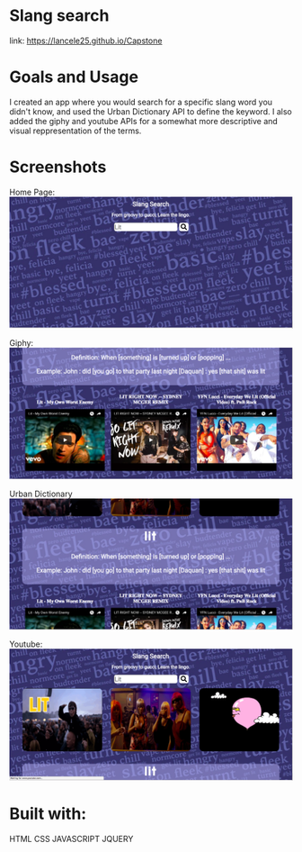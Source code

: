 # Slang search

link: https://lancele25.github.io/Capstone

# Goals and Usage

I created an app where you would search for a specific slang word you didn't know, and used the Urban Dictionary API to define the keyword. I also added the giphy and youtube APIs for a somewhat more descriptive and visual reppresentation of the terms.

# Screenshots

Home Page:
![image1](https://github.com/LanceLe25/Capstone/blob/master//homePage.png)

Giphy:
![image2](https://github.com/LanceLe25/Capstone/blob/master//giphy.png)

Urban Dictionary
![image3](https://github.com/LanceLe25/Capstone/blob/master//urbandictionary.png)

Youtube:
![image4](https://github.com/LanceLe25/Capstone/blob/master//youtube.png)

# Built with:
HTML
CSS
JAVASCRIPT
JQUERY

